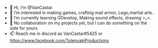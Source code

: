 - 👋 Hi, I’m @VanCastar.
- 👀 I’m interested in making games, crafting mail armor, Lego,martial arts.
- 🌱 I’m currently learning GDevelop, Making sound effects, drawing >_<.
- 💞️ No collaboration on my projects yet, but I can do something on the side for yours.
- 📫 Reach me in discord as VanCastar#5425 or https://www.facebook.com/TulenvakiProductions 

<!---
VanCastar/VanCastar is a ✨ special ✨ repository because its `README.md` (this file) appears on your GitHub profile.
You can click the Preview link to take a look at your changes.
--->
